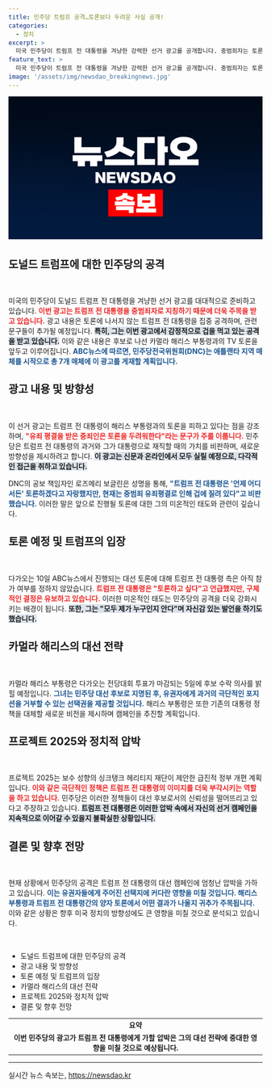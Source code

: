 ```yaml
---
title: 민주당 트럼프 공격…토론보다 두려운 사실 공개!
categories:
  - 정치
excerpt: >
  미국 민주당이 트럼프 전 대통령을 겨냥한 강력한 선거 광고를 공개합니다. 중범죄자는 토론을 두려워한다는 메시지를 담아 토론 회피를 비판하며, 해리스 부통령의 토론 참여로 대조되는 구도로 다가갈 예정입니다. 클릭 유도!
feature_text: >
  미국 민주당이 트럼프 전 대통령을 겨냥한 강력한 선거 광고를 공개합니다. 중범죄자는 토론을 두려워한다는 메시지를 담아 토론 회피를 비판하며, 해리스 부통령의 토론 참여로 대조되는 구도로 다가갈 예정입니다. 클릭 유도!
image: '/assets/img/newsdao_breakingnews.jpg'
---
```


<p><img src="/assets/img/newsdao_breakingnews.jpg" alt="pcversion 속보" /></p>

<h2 data-ke-size="size26">도널드 트럼프에 대한 민주당의 공격</h2>

<p data-ke-size="size16">&nbsp;</p>

<p>미국의 민주당이 도널드 트럼프 전 대통령을 겨냥한 선거 광고를 대대적으로 준비하고 있습니다. <b><span style="color: #ee2323;">이번 광고는 트럼프 전 대통령을 중범죄자로 지칭하기 때문에 더욱 주목을 받고 있습니다.</span></b> 광고 내용은 토론에 나서지 않는 트럼프 전 대통령을 집중 공격하며, 관련 문구들이 추가될 예정입니다. <b><span style="background-color: #21538527;">특히, 그는 이번 광고에서 감정적으로 겁을 먹고 있는 공격을 받고 있습니다.</span></b> 이와 같은 내용은 후보로 나선 카멀라 해리스 부통령과의 TV 토론을 앞두고 이루어집니다. <b><span style="color: #1a5490;">ABC뉴스에 따르면, 민주당전국위원회(DNC)는 애틀랜타 지역 매체를 시작으로 총 7개 매체에 이 광고를 게재할 계획입니다.</span></b></p>

<h2 data-ke-size="size26">광고 내용 및 방향성</h2>

<p data-ke-size="size16">&nbsp;</p>

<p>이 선거 광고는 트럼프 전 대통령이 해리스 부통령과의 토론을 피하고 있다는 점을 강조하며, <b><span style="color: #ee2323;">"유죄 평결을 받은 중죄인은 토론을 두려워한다"라는 문구가 주를 이룹니다.</span></b> 민주당은 트럼프 전 대통령의 과거와 그가 대통령으로 재직할 때의 가치를 비판하며, 새로운 방향성을 제시하려고 합니다. <b><span style="background-color: #21538527;">이 광고는 신문과 온라인에서 모두 실릴 예정으로, 다각적인 접근을 취하고 있습니다.</span></b></p>

<p>DNC의 공보 책임자인 로즈메리 보글린은 성명을 통해, <b><span style="color: #1a5490;">"트럼프 전 대통령은 '언제 어디서든' 토론하겠다고 자랑했지만, 현재는 중범죄 유죄평결로 인해 겁에 질려 있다"고 비판했습니다.</span></b> 이러한 말은 앞으로 진행될 토론에 대한 그의 미온적인 태도와 관련이 깊습니다.</p>

<h2 data-ke-size="size26">토론 예정 및 트럼프의 입장</h2>

<p data-ke-size="size16">&nbsp;</p>

<p>다가오는 10일 ABC뉴스에서 진행되는 대선 토론에 대해 트럼프 전 대통령 측은 아직 참가 여부를 정하지 않았습니다. <b><span style="color: #ee2323;">트럼프 전 대통령은 "토론하고 싶다"고 언급했지만, 구체적인 결정은 유보하고 있습니다.</span></b> 이러한 미온적인 태도는 민주당의 공격을 더욱 강화시키는 배경이 됩니다. <b><span style="background-color: #21538527;">또한, 그는 "모두 제가 누구인지 안다"며 자신감 있는 발언을 하기도 했습니다.</span></b></p>

<h2 data-ke-size="size26">카멀라 해리스의 대선 전략</h2>

<p data-ke-size="size16">&nbsp;</p>

<p>카멀라 해리스 부통령은 다가오는 전당대회 투표가 마감되는 5일에 후보 수락 의사를 밝힐 예정입니다. <b><span style="color: #1a5490;">그녀는 민주당 대선 후보로 지명된 후, 유권자에게 과거의 극단적인 포지션을 거부할 수 있는 선택권을 제공할 것입니다.</span></b> 해리스 부통령은 또한 기존의 대통령 정책을 대체할 새로운 비전을 제시하며 캠페인을 추진할 계획입니다.</p>

<h2 data-ke-size="size26">프로젝트 2025와 정치적 압박</h2>

<p data-ke-size="size16">&nbsp;</p>

<p>프로젝트 2025는 보수 성향의 싱크탱크 헤리티지 재단이 제안한 급진적 정부 개편 계획입니다. <b><span style="color: #ee2323;">이와 같은 극단적인 정책은 트럼프 전 대통령의 이미지를 더욱 부각시키는 역할을 하고 있습니다.</span></b> 민주당은 이러한 정책들이 대선 후보로서의 신뢰성을 떨어뜨리고 있다고 주장하고 있습니다. <b><span style="background-color: #21538527;">트럼프 전 대통령은 이러한 압박 속에서 자신의 선거 캠페인을 지속적으로 이어갈 수 있을지 불확실한 상황입니다.</span></b></p>

<h2 data-ke-size="size26">결론 및 향후 전망</h2>

<p data-ke-size="size16">&nbsp;</p>

<p>현재 상황에서 민주당의 공격은 트럼프 전 대통령의 대선 캠페인에 엄청난 압박을 가하고 있습니다. <b><span style="color: #1a5490;">이는 유권자들에게 주어진 선택지에 커다란 영향을 미칠 것입니다. 해리스 부통령과 트럼프 전 대통령간의 양자 토론에서 어떤 결과가 나올지 귀추가 주목됩니다.</span></b> 이와 같은 상황은 향후 미국 정치의 방향성에도 큰 영향을 미칠 것으로 분석되고 있습니다. </p>

<p data-ke-size="size16">&nbsp;</p>

<ul>
    <li>도널드 트럼프에 대한 민주당의 공격</li>
    <li>광고 내용 및 방향성</li>
    <li>토론 예정 및 트럼프의 입장</li>
    <li>카멀라 해리스의 대선 전략</li>
    <li>프로젝트 2025와 정치적 압박</li>
    <li>결론 및 향후 전망</li>
</ul>

<table>
    <tr>
        <td style="text-align: center; height: 17px;"><b>요약</b></td>
    </tr>
    <tr>
        <td style="text-align: center; height: 17px;"><b>이번 민주당의 광고가 트럼프 전 대통령에게 가할 압박은 그의 대선 전략에 중대한 영향을 미칠 것으로 예상됩니다.</b></td>
    </tr>
</table>

<hr>
실시간 뉴스 속보는, <a href="https://newsdao.kr" rel="dofollow">https://newsdao.kr</a>



